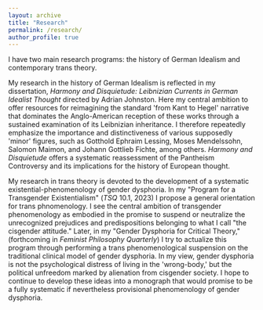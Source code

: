 ```yaml
---
layout: archive
title: "Research"
permalink: /research/
author_profile: true
---
```


I have two main research programs: the history of German Idealism and contemporary trans theory.

My research in the history of German Idealism is reflected in my dissertation, _Harmony and Disquietude: Leibnizian Currents in German Idealist Thought_ directed by Adrian Johnston. Here my central ambition to offer resources for reimagining the standard 'from Kant to Hegel' narrative that dominates the Anglo-American reception of these works through a sustained examination of its Leibnizian inheritance. I therefore repeatedly emphasize the importance and distinctiveness of various supposedly 'minor' figures, such as Gotthold Ephraim Lessing, Moses Mendelssohn, Salomon Maimon, and Johann Gottlieb Fichte, among others. _Harmony and Disquietude_ offers a systematic reassessment of the Pantheism Controversy and its implications for the history of European thought. 

My research in trans theory is devoted to the development of a systematic existential-phenomenology of gender dysphoria. In my "Program for a Transgender Existentialism" (_TSQ_ 10.1, 2023) I propose a general orientation for trans phnomenology. I see the central ambition of transgender phenomenology as embodied in the promise to suspend or neutralize the unrecognized prejudices and predispositions belonging to what I call "the cisgender attitude." Later, in my "Gender Dysphoria for Critical Theory," (forthcoming in _Feminist Philosophy Quarterly_) I try to actualize this program through performing a trans phenomenological suspension on the traditional clinical model of gender dysphoria. In my view, gender dysphoria is not the psychological distress of living in the 'wrong-body,' but the political unfreedom marked by alienation from cisgender society. I hope to continue to develop these ideas into a monograph that would promise to be a fully systematic if nevertheless provisional phenomenology of gender dysphoria.
